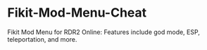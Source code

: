 # Fikit-Mod-Menu-Cheat
Fikit Mod Menu for RDR2 Online: Features include god mode, ESP, teleportation, and more.
